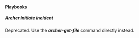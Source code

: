 
#### Playbooks

##### Archer initiate incident

Deprecated. Use the ***archer-get-file*** command directly instead.
